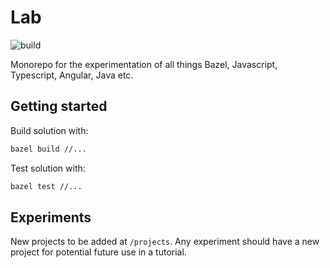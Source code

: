 # Lab

![build](https://github.com/allocadia-jack/lab/actions/workflows/main.yml/badge.svg)

Monorepo for the experimentation of all things Bazel, Javascript, Typescript, Angular, Java etc.

## Getting started

Build solution with:
```zsh
bazel build //...
```

Test solution with:
```zsh
bazel test //...
```

## Experiments

New projects to be added at `/projects`. Any experiment should have a new project for potential future use in a tutorial.
